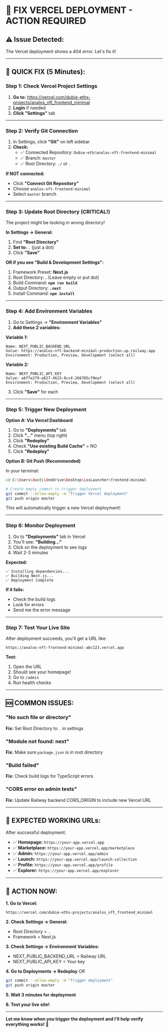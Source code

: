 # 🔧 **FIX VERCEL DEPLOYMENT - ACTION REQUIRED**

## ⚠️ **Issue Detected:**
The Vercel deployment shows a 404 error. Let's fix it!

---

## 🎯 **QUICK FIX (5 Minutes):**

### **Step 1: Check Vercel Project Settings**

1. **Go to:** https://vercel.com/dubie-eths-projects/analos_nft_frontend_minimal
2. **Login** if needed
3. **Click "Settings"** tab

---

### **Step 2: Verify Git Connection**

1. In Settings, click **"Git"** on left sidebar
2. **Check:**
   - ✅ Connected Repository: `Dubie-eth/analos-nft-frontend-minimal`
   - ✅ Branch: `master`
   - ✅ Root Directory: `./` or `.`

**If NOT connected:**
- Click **"Connect Git Repository"**
- Choose `analos-nft-frontend-minimal`
- Select `master` branch

---

### **Step 3: Update Root Directory (CRITICAL!)**

The project might be looking in wrong directory!

**In Settings → General:**
1. Find **"Root Directory"**
2. **Set to:** `.` (just a dot)
3. Click **"Save"**

**OR if you see "Build & Development Settings":**
1. Framework Preset: **Next.js**
2. Root Directory: **.**  (Leave empty or put dot)
3. Build Command: **`npm run build`**
4. Output Directory: **`.next`**
5. Install Command: **`npm install`**

---

### **Step 4: Add Environment Variables**

1. Go to Settings → **"Environment Variables"**
2. **Add these 2 variables:**

**Variable 1:**
```
Name: NEXT_PUBLIC_BACKEND_URL
Value: https://analos-nft-backend-minimal-production.up.railway.app
Environment: Production, Preview, Development (select all)
```

**Variable 2:**
```
Name: NEXT_PUBLIC_API_KEY  
Value: a6ffe279-a627-4623-8cc4-266785cf0eaf
Environment: Production, Preview, Development (select all)
```

3. Click **"Save"** for each

---

### **Step 5: Trigger New Deployment**

**Option A: Via Vercel Dashboard**
1. Go to **"Deployments"** tab
2. Click **"..."** menu (top right)
3. Click **"Redeploy"**
4. Check **"Use existing Build Cache"** = NO
5. Click **"Redeploy"**

**Option B: Git Push (Recommended)**

In your terminal:
```bash
cd C:\Users\dusti\OneDrive\Desktop\LosLauncher\frontend-minimal

# Create empty commit to trigger deployment
git commit --allow-empty -m "Trigger Vercel deployment"
git push origin master
```

This will automatically trigger a new Vercel deployment!

---

### **Step 6: Monitor Deployment**

1. Go to **"Deployments"** tab in Vercel
2. You'll see: **"Building..."**
3. Click on the deployment to see logs
4. Wait 2-3 minutes

**Expected:**
```
✅ Installing dependencies...
✅ Building Next.js...
✅ Deployment Complete
```

**If it fails:**
- Check the build logs
- Look for errors
- Send me the error message

---

### **Step 7: Test Your Live Site**

After deployment succeeds, you'll get a URL like:
```
https://analos-nft-frontend-minimal-abc123.vercel.app
```

**Test:**
1. Open the URL
2. Should see your homepage!
3. Go to `/admin`
4. Run health checks

---

## 🆘 **COMMON ISSUES:**

### **"No such file or directory"**
**Fix:** Set Root Directory to `.` in settings

### **"Module not found: next"**
**Fix:** Make sure `package.json` is in root directory

### **"Build failed"**
**Fix:** Check build logs for TypeScript errors

### **"CORS error on admin tests"**
**Fix:** Update Railway backend CORS_ORIGIN to include new Vercel URL

---

## 🎯 **EXPECTED WORKING URLs:**

After successful deployment:

- ✅ **Homepage:** `https://your-app.vercel.app`
- ✅ **Marketplace:** `https://your-app.vercel.app/marketplace`
- ✅ **Admin:** `https://your-app.vercel.app/admin`
- ✅ **Launch:** `https://your-app.vercel.app/launch-collection`
- ✅ **Profile:** `https://your-app.vercel.app/profile`
- ✅ **Explorer:** `https://your-app.vercel.app/explorer`

---

## 🚀 **ACTION NOW:**

**1. Go to Vercel:**
```
https://vercel.com/dubie-eths-projects/analos_nft_frontend_minimal
```

**2. Check Settings → General:**
- Root Directory = `.`
- Framework = Next.js

**3. Check Settings → Environment Variables:**
- NEXT_PUBLIC_BACKEND_URL = Railway URL
- NEXT_PUBLIC_API_KEY = Your key

**4. Go to Deployments → Redeploy**
OR
```bash
git commit --allow-empty -m "Trigger deployment"
git push origin master
```

**5. Wait 3 minutes for deployment**

**6. Test your live site!**

---

**Let me know when you trigger the deployment and I'll help verify everything works!** 🚀


